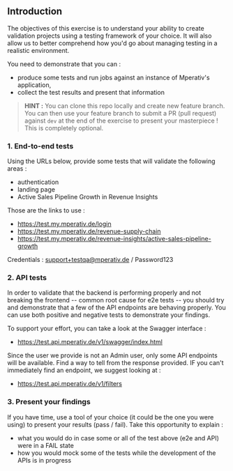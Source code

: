 ## Introduction

The objectives of this exercise is to understand your ability to create validation projects using a testing framework of your choice.
It will also allow us to better comprehend how you'd go about managing testing in a realistic environment. 

You need to demonstrate that you can :
  * produce some tests and run jobs against an instance of Mperativ's application,
  * collect the test results and present that information

> __HINT :__ You can clone this repo locally and create new feature branch. You can then use your feature branch to submit a PR (pull request) against `dev` at the end of the exercise to present your masterpiece ! This is completely optional.


### 1. End-to-end tests

Using the URLs below, provide some tests that will validate the following areas : 
  * authentication
  * landing page
  * Active Sales Pipeline Growth in Revenue Insights

Those are the links to use : 
  - https://test.my.mperativ.de/login
  - https://test.my.mperativ.de/revenue-supply-chain
  - https://test.my.mperativ.de/revenue-insights/active-sales-pipeline-growth

Credentials : support+testqa@mperativ.de / Password123

### 2. API tests

In order to validate that the backend is performing properly and not breaking the frontend -- common root cause for e2e tests -- you should try and demonstrate that a few of the API endpoints are behaving properly.
You can use both positive and negative tests to demonstrate your findings.

To support your effort, you can take a look at the Swagger interface : 
  - https://test.api.mperativ.de/v1/swagger/index.html

Since the user we provide is not an Admin user, only some API endpoints will be available. Find a way to tell from the response provided. IF you can't immediately find an endpoint, we suggest looking at : 

  - https://test.api.mperativ.de/v1/filters


### 3. Present your findings

If you have time, use a tool of your choice (it could be the one you were using) to present your results (pass / fail).
Take this opportunity to explain : 
  * what you would do in case some or all of the test above (e2e and API) were in a FAIL state
  * how you would mock some of the tests while the development of the APIs is in progress


